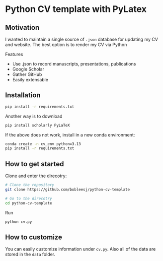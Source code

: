 # Python CV template with PyLatex

## Motivation

I wanted to maintain a single source of `.json` database for updating my CV and website. The best option is to render my CV via Python

Features

- Use .json to record manuscripts, presentations, publications
- Google Scholar
- Gather GitHub 
- Easily extensable

## Installation

```bash
pip install -r requirements.txt
```

Another way is to download

```bash
pip install scholarly PyLaTeX
```

If the above does not work, install in a new conda environment:

```bash
conda create -n cv_env python=3.13
pip install -r requirements.txt
```

## How to get started

Clone and enter the direcotry:

```bash
# Clone the repository
git clone https://github.com/bobleesj/python-cv-template

# Go to the direcotry
cd python-cv-template
```

Run 

```bash
python cv.py
```

## How to customize

You can easily customize information under `cv.py`. Also all of the data are stored in the `data` folder.
